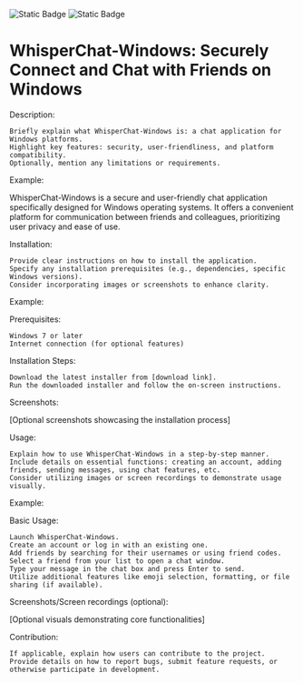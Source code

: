 ![Static Badge](https://img.shields.io/badge/Preview-Not%20available-red?logo=preview)
![Static Badge](https://img.shields.io/badge/Release-v0.1-purple?logo=github)

# WhisperChat-Windows: Securely Connect and Chat with Friends on Windows

Description:

    Briefly explain what WhisperChat-Windows is: a chat application for Windows platforms.
    Highlight key features: security, user-friendliness, and platform compatibility.
    Optionally, mention any limitations or requirements.

Example:

WhisperChat-Windows is a secure and user-friendly chat application specifically designed for Windows operating systems. It offers a convenient platform for communication between friends and colleagues, prioritizing user privacy and ease of use.

Installation:

    Provide clear instructions on how to install the application.
    Specify any installation prerequisites (e.g., dependencies, specific Windows versions).
    Consider incorporating images or screenshots to enhance clarity.

Example:

Prerequisites:

    Windows 7 or later
    Internet connection (for optional features)

Installation Steps:

    Download the latest installer from [download link].
    Run the downloaded installer and follow the on-screen instructions.

Screenshots:

[Optional screenshots showcasing the installation process]

Usage:

    Explain how to use WhisperChat-Windows in a step-by-step manner.
    Include details on essential functions: creating an account, adding friends, sending messages, using chat features, etc.
    Consider utilizing images or screen recordings to demonstrate usage visually.

Example:

Basic Usage:

    Launch WhisperChat-Windows.
    Create an account or log in with an existing one.
    Add friends by searching for their usernames or using friend codes.
    Select a friend from your list to open a chat window.
    Type your message in the chat box and press Enter to send.
    Utilize additional features like emoji selection, formatting, or file sharing (if available).

Screenshots/Screen recordings (optional):

[Optional visuals demonstrating core functionalities]

Contribution:

    If applicable, explain how users can contribute to the project.
    Provide details on how to report bugs, submit feature requests, or otherwise participate in development.
